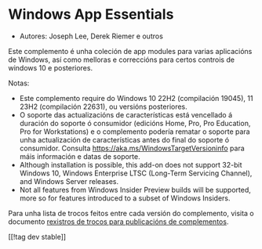 # Windows App Essentials #

* Autores: Joseph Lee, Derek Riemer e outros

Este complemento é unha coleción de app modules para varias aplicacións de
Windows, así como melloras e correccións para certos controis de windows 10
e posteriores.

Notas:

* Este complemento require do Windows 10 22H2 (compilación 19045), 11 23H2
  (compilación 22631), ou versións posteriores.
* O soporte das actualizacións de características está vencellado á duración
  do soporte ó consumidor (edicións Home, Pro, Pro Education, Pro for
  Workstations) e o complemento podería rematar o soporte para unha
  actualización de características antes do final do soporte ó
  consumidor. Consulta <https://aka.ms/WindowsTargetVersioninfo> para máis
  información e datas de soporte.
* Although installation is possible, this add-on does not support 32-bit
  Windows 10, Windows Enterprise LTSC (Long-Term Servicing Channel), and
  Windows Server releases.
* Not all features from Windows Insider Preview builds will be supported,
  more so for features introduced to a subset of Windows Insiders.

Para unha lista de trocos feitos entre cada versión do complemento, visita o
documento [rexistros de trocos para publicacións de complementos][1].

[[!tag dev stable]]

[1]: https://github.com/josephsl/wintenapps/blob/main/changes.md
